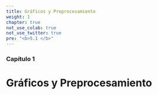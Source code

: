 ```yaml
---
title: Gráficos y Preprocesamiento
weight: 1
chapter: true
not_use_colab: true
not_use_twitter: true
pre: "<b>5.1 </b>"
---
```


### Capítulo 1
# Gráficos y Preprocesamiento
